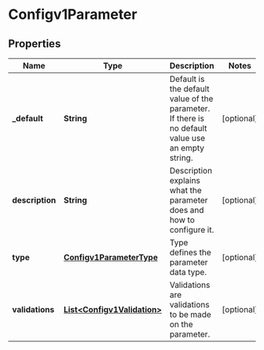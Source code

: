 
# Configv1Parameter

## Properties
Name | Type | Description | Notes
------------ | ------------- | ------------- | -------------
**_default** | **String** | Default is the default value of the parameter. If there is no default value use an empty string. |  [optional]
**description** | **String** | Description explains what the parameter does and how to configure it. |  [optional]
**type** | [**Configv1ParameterType**](Configv1ParameterType.md) | Type defines the parameter data type. |  [optional]
**validations** | [**List&lt;Configv1Validation&gt;**](Configv1Validation.md) | Validations are validations to be made on the parameter. |  [optional]



